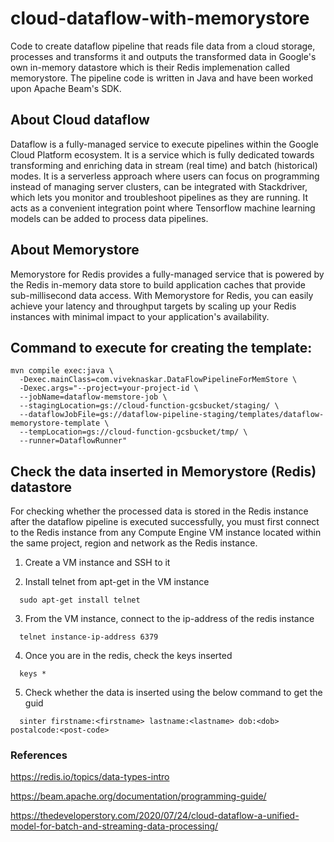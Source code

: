 # cloud-dataflow-with-memorystore 

Code to create dataflow pipeline that reads file data from a cloud storage, processes and transforms it and outputs the transformed data in Google's own in-memory datastore which is their Redis implemenation called memorystore. The pipeline code is written in Java and have been worked upon Apache Beam's SDK.

## About Cloud dataflow
Dataflow is a fully-managed service to execute pipelines within the Google Cloud Platform ecosystem. It is a service which is fully dedicated towards transforming and enriching data in stream (real time) and batch (historical) modes. It is a serverless approach where users can focus on programming instead of managing server clusters, can be integrated with Stackdriver, which lets you monitor and troubleshoot pipelines as they are running. It acts as a convenient integration point where Tensorflow machine learning models can be added to process data pipelines.

## About Memorystore
Memorystore for Redis provides a fully-managed service that is powered by the Redis in-memory data store to build application caches that provide sub-millisecond data access.
With Memorystore for Redis, you can easily achieve your latency and throughput targets by scaling up your Redis instances with minimal impact to your application's availability.

## Command to execute for creating the template:

```
mvn compile exec:java \
  -Dexec.mainClass=com.viveknaskar.DataFlowPipelineForMemStore \
  -Dexec.args="--project=your-project-id \
  --jobName=dataflow-memstore-job \
  --stagingLocation=gs://cloud-function-gcsbucket/staging/ \
  --dataflowJobFile=gs://dataflow-pipeline-staging/templates/dataflow-memorystore-template \
  --tempLocation=gs://cloud-function-gcsbucket/tmp/ \
  --runner=DataflowRunner"
  ```

## Check the data inserted in Memorystore (Redis) datastore
For checking whether the processed data is stored in the Redis instance after the dataflow pipeline is executed successfully, you must first connect to the Redis instance from any Compute Engine VM instance located within the same project, region and network as the Redis instance.

1) Create a VM instance and SSH to it

2) Install telnet from apt-get in the VM instance
```
  sudo apt-get install telnet
```
3) From the VM instance, connect to the ip-address of the redis instance
```
  telnet instance-ip-address 6379
```
4) Once you are in the redis, check the keys inserted
```
  keys *
```
5) Check whether the data is inserted using the below command to get the guid
```
  sinter firstname:<firstname> lastname:<lastname> dob:<dob> postalcode:<post-code>
```

### References

https://redis.io/topics/data-types-intro 

https://beam.apache.org/documentation/programming-guide/

https://thedeveloperstory.com/2020/07/24/cloud-dataflow-a-unified-model-for-batch-and-streaming-data-processing/ 
